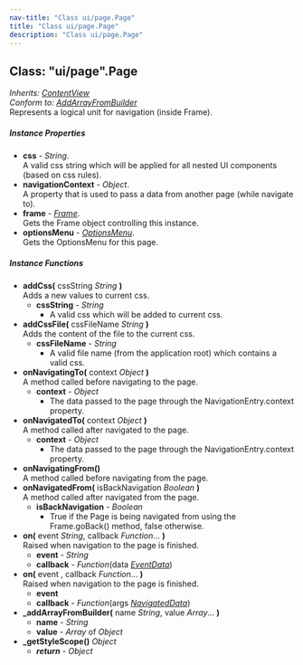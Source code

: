 ```yaml
---
nav-title: "Class ui/page.Page"
title: "Class ui/page.Page"
description: "Class ui/page.Page"
---
```

## Class: "ui/page".Page  
_Inherits:_ [_ContentView_](../../ui/content-view/ContentView.md)  
_Conform to:_ [_AddArrayFromBuilder_](../../ui/core/view/AddArrayFromBuilder.md)  
Represents a logical unit for navigation (inside Frame).

##### Instance Properties
 - **css** - _String_.    
  A valid css string which will be applied for all nested UI components (based on css rules).
 - **navigationContext** - _Object_.    
  A property that is used to pass a data from another page (while navigate to).
 - **frame** - [_Frame_](../../ui/frame/Frame.md).    
  Gets the Frame object controlling this instance.
 - **optionsMenu** - [_OptionsMenu_](../../ui/page/OptionsMenu.md).    
  Gets the OptionsMenu for this page.

##### Instance Functions
 - **addCss(** cssString _String_ **)**  
     Adds a new values to current css.
   - **cssString** - _String_  
     - A valid css which will be added to current css. 
 - **addCssFile(** cssFileName _String_ **)**  
     Adds the content of the file to the current css.
   - **cssFileName** - _String_  
     - A valid file name (from the application root) which contains a valid css.
 - **onNavigatingTo(** context _Object_ **)**  
     A method called before navigating to the page.
   - **context** - _Object_  
     - The data passed to the page through the NavigationEntry.context property.
 - **onNavigatedTo(** context _Object_ **)**  
     A method called after navigated to the page.
   - **context** - _Object_  
     - The data passed to the page through the NavigationEntry.context property.
 - **onNavigatingFrom()**  
     A method called before navigating from the page.
 - **onNavigatedFrom(** isBackNavigation _Boolean_ **)**  
     A method called after navigated from the page.
   - **isBackNavigation** - _Boolean_  
     - True if the Page is being navigated from using the Frame.goBack() method, false otherwise.
 - **on(** event _String_, callback _Function_... **)**  
     Raised when navigation to the page is finished.
   - **event** - _String_
   - **callback** - _Function_(data [_EventData_](../../data/observable/EventData.md))
 - **on(** event , callback _Function_... **)**  
     Raised when navigation to the page is finished.
   - **event**
   - **callback** - _Function_(args [_NavigatedData_](../../ui/page/NavigatedData.md))
 - **_addArrayFromBuilder(** name _String_, value _Array_... **)**
   - **name** - _String_
   - **value** - _Array_ of _Object_
 - **_getStyleScope()** _Object_
   - _**return**_ - _Object_